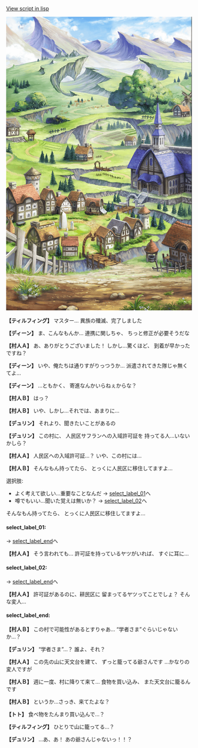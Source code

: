 [View script in lisp](../scripts/1421003.txt)

![004_outland.png](../images/backgrounds/004_outland.png)

**【ティルフィング】**
マスター…
異族の殲滅、完了しました

**【ディーン】**
ま、こんなもんか…
連携に関しちゃ、
ちっと修正が必要そうだな

**【村人Ａ】**
あ、ありがとうございました！
しかし…驚くほど、
到着が早かったですね？

**【ディーン】**
いや、俺たちは通りすがりっつうか…
派遣されてきた隊じゃ無くてよ…

**【ディーン】**
…ともかく、
寄進なんかいらねぇからな？

**【村人Ｂ】**
はっ？

**【村人Ｂ】**
いや、しかし…それでは、あまりに…

**【デュリン】**
それより、聞きたいことがあるの

**【デュリン】**
この村に、
人民区サフランへの入域許可証を
持ってる人…いないかしら？

**【村人Ａ】**
人民区への入域許可証…？
いや、この村には…

**【村人Ｂ】**
そんなもん持ってたら、
とっくに人民区に移住してますよ…

選択肢:
- よく考えて欲しい…重要なことなんだ → [select_label_01](#select_label_01)へ
- 噂でもいい…聞いた覚えは無いか？ → [select_label_02](#select_label_02)へ

そんなもん持ってたら、
とっくに人民区に移住してますよ…

#### select_label_01:
 → [select_label_end](#select_label_end)へ

**【村人Ａ】**
そう言われても…
許可証を持っているヤツがいれば、
すぐに耳に…

#### select_label_02:
 → [select_label_end](#select_label_end)へ

**【村人Ａ】**
許可証があるのに、耕民区に
留まってるヤツってことでしょ？
そんな変人…

#### select_label_end:

**【村人Ｂ】**
この村で可能性があるとすりゃあ…
“学者さま”ぐらいじゃないか…？

**【デュリン】**
“学者さま”…？
誰よ、それ？

**【村人Ａ】**
この先の山に天文台を建て、
ずっと籠ってる爺さんです
…かなりの変人ですが

**【村人Ｂ】**
週に一度、村に降りて来て…
食物を買い込み、
また天文台に籠るんです

**【村人Ｂ】**
というか…さっき、来てたよな？

**【トト】**
食べ物をたんまり買い込んで…？

**【ティルフィング】**
ひとりで山に籠ってる…？

**【デュリン】**
…あ、あ！
あの爺さんじゃないっ！！？